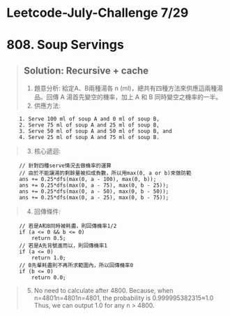 # Leetcode-July-Challenge 7/29
# 808. Soup Servings
> ## Solution: Recursive + cache
> 1. 題意分析: 給定A、B兩種湯各 n (ml)，總共有四種方法來供應這兩種湯品。回傳 A 湯首先變空的機率，加上 A 和 B 同時變空之機率的一半。  
> 2. 供應方法:
```
    1. Serve 100 ml of soup A and 0 ml of soup B,
    2. Serve 75 ml of soup A and 25 ml of soup B,
    3. Serve 50 ml of soup A and 50 ml of soup B, and
    4. Serve 25 ml of soup A and 75 ml of soup B.
```
> 3. 核心遞迴:
```
    // 針對四種serve情況去做機率的運算
    // 由於不能讓湯的剩餘量被扣成負數，所以用max(0, a or b)來做防範
    ans += 0.25*dfs(max(0, a - 100), max(0, b));
    ans += 0.25*dfs(max(0, a - 75), max(0, b - 25));
    ans += 0.25*dfs(max(0, a - 50), max(0, b - 50));
    ans += 0.25*dfs(max(0, a - 25), max(0, b - 75));
```

> 4. 回傳條件:
```
    // 若是A和B同時被耗盡，則回傳機率1/2
    if (a <= 0 && b <= 0)
        return 0.5;
    // 若是A先背號進而以，則回傳機率1
    if (a <= 0)
        return 1.0;
    // B先輩耗盡則不再所求範圍內，所以回傳機率0
    if (b <= 0)
        return 0.0;
```

> 5. No need to calculate after 4800. Because, when n=4801n=4801n=4801, the probability is 0.999995382315≈1.0   
>    Thus, we can output 1.0 for any n > 4800.
